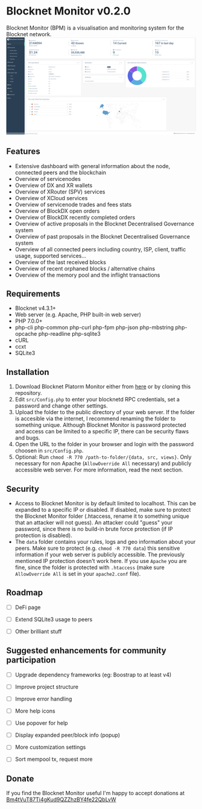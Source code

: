 # Blocknet Monitor v0.2.0

Blocknet Monitor (BPM) is a visualisation and monitoring system for the Blocknet network.
![](assets/images/blocknetmonitor.png)


## Features

* Extensive dashboard with general information about the node, connected peers and the blockchain
* Overview of servicenodes
* Overview of DX and XR wallets
* Overview of XRouter (SPV) services
* Overview of XCloud services
* Overview of servicenode trades and fees stats
* Overview of BlockDX open orders
* Overview of BlockDX recently completed orders
* Overview of active proposals in the Blocknet Decentralised Governance system
* Overview of past proposals in the Blocknet Decentralised Governance system
* Overview of all connected peers including country, ISP, client, traffic usage, supported services...
* Overview of the last received blocks
* Overview of recent orphaned blocks / alternative chains
* Overview of the memory pool and the inflight transactions


## Requirements

* Blocknet v4.3.1+
* Web server (e.g. Apache, PHP built-in web server)
* PHP 7.0.0+
*   php-cli php-common php-curl php-fpm php-json php-mbstring php-opcache php-readline php-sqlite3
* cURL
* ccxt
* SQLite3


## Installation

1. Download Blocknet Platorm Monitor either from [here](https://github.com/walkjivefly/blocknet-monitor/releases) or by cloning this  repository.
2. Edit `src/Config.php` to enter your blocknetd RPC credentials, set a password and change other settings.
3. Upload the folder to the public directory of your web server. If the folder is accesible via the internet, I recommend renaming the folder to something unique. Although Blocknet Monitor is password protected and access can be limited to a specific IP, there can be security flaws and bugs.
4. Open the URL to the folder in your browser and login with the password choosen in `src/Config.php`.
5. Optional: Run `chmod -R 770 /path-to-folder/{data, src, views}`. Only necessary for non Apache (`AllowOverride All` necessary) and publicly accessible web server. For more information, read the next section.


## Security
 
* Access to Blocknet Monitor is by default limited to localhost. This can be expanded to a specific IP or disabled. If disabled, make sure to protect the Blocknet Monitor folder (.htaccess, rename it to something unique 
that an attacker will not guess). An attacker could "guess" your password, since there is no build-in brute force protection (if IP protection is disabled).
* The `data` folder contains your rules, logs and geo information about your peers. Make sure to protect (e.g. `chmod -R 770 data`) this sensitive information if your web server is publicly accessible. The previously mentioned
IP protection doesn't work here. If you use `Apache` you are fine, since the folder is protected with `.htaccess` (make sure `AllowOverride All` is set in your `apache2.conf` file).


## Roadmap

- [ ] DeFi page 
- [ ] Extend SQLite3 usage to peers
- [ ] Other brilliant stuff 


## Suggested enhancements for community participation

- [ ] Upgrade dependency frameworks (eg: Boostrap to at least v4)
- [ ] Improve project structure
- [ ] Improve error handling
- [ ] More help icons
- [ ] Use popover for help
- [ ] Display expanded peer/block info (popup)
- [ ] More customization settings
- [ ] Sort mempool tx, request more



## Donate

If you find the Blocknet Monitor useful I'm happy to accept donations at 
[Bm4tVuT87Ti4gKud9QZZhzBY4fe22QbLvW](https://chainz.cryptoid.info/block/search.dws?q=Bm4tVuT87Ti4gKud9QZZhzBY4fe22QbLvW)


